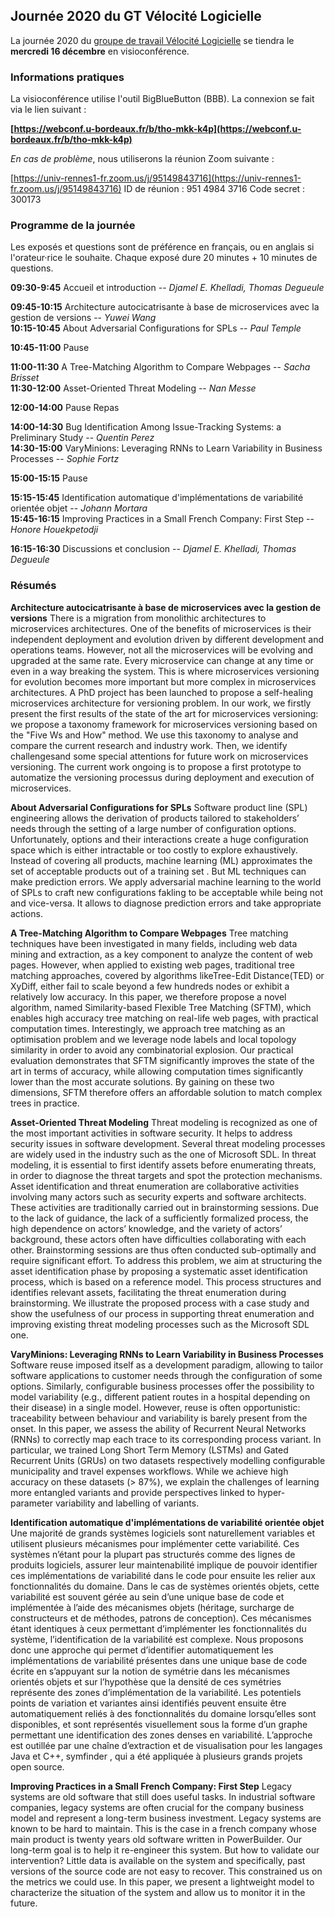 ## Journée 2020 du GT Vélocité Logicielle

La journée 2020 du [groupe de travail Vélocité Logicielle](https://gdrgpl.myxwiki.org/xwiki/bin/view/Main/GTs/GT%20Rimel/) se tiendra le **mercredi 16 décembre** en visioconférence.

### Informations pratiques

La visioconférence utilise l'outil BigBlueButton (BBB). La connexion se fait via le lien suivant :

**[https://webconf.u-bordeaux.fr/b/tho-mkk-k4p](https://webconf.u-bordeaux.fr/b/tho-mkk-k4p)**

*En cas de problème*, nous utiliserons la réunion Zoom suivante :

[https://univ-rennes1-fr.zoom.us/j/95149843716](https://univ-rennes1-fr.zoom.us/j/95149843716)
ID de réunion : 951 4984 3716
Code secret : 300173

### Programme de la journée

Les exposés et questions sont de préférence en français, ou en anglais si l'orateur·rice le souhaite. Chaque exposé dure 20 minutes + 10 minutes de questions.

**09:30-9:45** Accueil et introduction -- *Djamel E. Khelladi, Thomas Degueule*

**09:45-10:15** Architecture autocicatrisante à base de microservices avec la gestion de versions -- *Yuwei Wang*\
**10:15-10:45** About Adversarial Configurations for SPLs -- *Paul Temple*

**10:45-11:00** Pause

**11:00-11:30** A Tree-Matching Algorithm to Compare Webpages -- *Sacha Brisset*\
**11:30-12:00** Asset-Oriented Threat Modeling -- *Nan Messe*

**12:00-14:00** Pause  Repas

**14:00-14:30** Bug Identification Among Issue-Tracking Systems: a Preliminary Study -- *Quentin Perez*\
**14:30-15:00** VaryMinions: Leveraging RNNs to Learn Variability in Business Processes -- *Sophie Fortz*

**15:00-15:15** Pause

**15:15-15:45** Identification automatique d'implémentations de variabilité orientée objet -- *Johann Mortara*\
**15:45-16:15** Improving Practices in a Small French Company: First Step -- *Honore Houekpetodji*

**16:15-16:30** Discussions et conclusion -- *Djamel E. Khelladi, Thomas Degueule*

### Résumés

**Architecture autocicatrisante à base de microservices avec la gestion de versions**
There is a migration from monolithic architectures to microservices architectures. One of the benefits of microservices is their independent deployment and evolution driven by different development and operations teams.  However, not all the microservices will be evolving and upgraded at the same rate. Every microservice can change at any time or even in a way breaking the system. This is where microservices versioning for evolution becomes more important but more complex in microservices architectures. A PhD project has been launched to propose a self-healing microservices architecture for versioning problem. In our work, we firstly present the first results of the state of the art
for microservices versioning: we propose a taxonomy framework for microservices versioning based on the "Five Ws and How" method. We use this taxonomy to analyse and compare the current research and industry work. Then, we identify challengesand some special attentions for future work on microservices versioning. The current work ongoing is to
propose a first prototype to automatize the versioning processus during deployment and execution of microservices.

**About Adversarial Configurations for SPLs**
Software product line (SPL) engineering allows the derivation of products tailored to stakeholders’ needs through the setting of a large number of configuration options. Unfortunately, options and their interactions create a huge configuration space which is either intractable or too costly to explore exhaustively. Instead of covering all products, machine learning (ML) approximates the set of acceptable products out of a training set . But ML techniques can make prediction errors. We apply adversarial machine learning to the world of SPLs to craft new configurations fakling to be acceptable while being not and vice-versa. It allows to diagnose prediction errors and take appropriate actions.

**A Tree-Matching Algorithm to Compare Webpages**
Tree matching techniques have been investigated in many fields, including web data mining and extraction, as a key component to analyze the content of web pages. However, when applied to existing web pages, traditional tree matching approaches, covered by algorithms likeTree-Edit Distance(TED) or XyDiff, either fail to scale beyond a few hundreds nodes or exhibit a relatively low accuracy. In this paper, we therefore propose a novel algorithm, named Similarity-based Flexible Tree Matching (SFTM), which enables high accuracy tree matching on real-life web pages, with practical computation times. Interestingly, we approach tree matching as an optimisation problem and we leverage node labels and local topology similarity in order to avoid any combinatorial explosion. Our practical evaluation demonstrates that SFTM significantly improves the state of the art in terms of accuracy, while allowing computation times significantly lower than the most accurate solutions. By gaining on these two dimensions, SFTM therefore offers an affordable solution to match complex trees in practice.

**Asset-Oriented Threat Modeling**
Threat modeling is recognized as one of the most important activities in software security. It helps to address security issues in software development. Several threat modeling processes are widely used in the industry such as the one of Microsoft SDL. In threat modeling, it is essential to first identify assets before enumerating threats, in order to diagnose the threat targets and spot the protection mechanisms. Asset identification and threat enumeration are collaborative activities involving many actors such as security experts and software architects. These activities are traditionally carried out in brainstorming sessions. Due to the lack of guidance, the lack of a sufficiently formalized process, the high dependence on actors’ knowledge, and the variety of actors’ background, these actors often have difficulties collaborating with each other. Brainstorming sessions are thus often conducted sub-optimally and require significant effort. To address this problem, we aim at structuring the asset identification phase by proposing a systematic asset identification process, which is based on a reference model. This process structures and identifies relevant assets, facilitating the threat enumeration during brainstorming. We illustrate the proposed process with a case study and show the usefulness of our process in supporting threat enumeration and improving existing threat modeling processes such as the Microsoft SDL one.

**VaryMinions: Leveraging RNNs to Learn Variability in Business Processes**
Software reuse imposed itself as a development paradigm, allowing to tailor software applications to customer needs through the configuration of some options. Similarly, configurable business processes offer the possibility to model variability (e.g., different patient routes in a hospital depending on their disease) in a single model. However, reuse is often opportunistic: traceability between behaviour and variability is barely present from the onset. In this paper, we assess the ability of Recurrent Neural Networks (RNNs) to correctly map each trace to its corresponding process variant. In particular, we trained Long Short Term Memory (LSTMs) and Gated Recurrent Units (GRUs) on two datasets respectively modelling configurable municipality and travel expenses workflows. While we achieve high accuracy on these datasets (> 87%), we explain the challenges of learning more entangled variants and provide perspectives linked to hyper-parameter variability and labelling of variants.

**Identification automatique d'implémentations de variabilité orientée objet**
Une majorité de grands systèmes logiciels sont naturellement variables et utilisent plusieurs mécanismes pour implémenter cette variabilité. Ces systèmes n’étant pour la plupart pas structurés comme des lignes de produits logiciels, assurer leur maintenabilité implique de pouvoir identifier ces implémentations de variabilité dans le code pour ensuite les relier aux fonctionnalités du domaine. Dans le cas de systèmes orientés objets, cette variabilité est souvent gérée au sein d’une unique
base de code et implémentée à l’aide des mécanismes objets (héritage, surcharge de constructeurs et de méthodes, patrons de conception). Ces mécanismes étant identiques à ceux permettant d’implémenter les fonctionnalités du système, l’identification de la variabilité est complexe. Nous proposons donc une approche qui permet d’identifier automatiquement les implémentations de variabilité présentes dans une unique base de code écrite en s’appuyant sur la notion de symétrie dans les mécanismes orientés objets et sur l’hypothèse que la densité de ces symétries représente des zones d’implémentation de la variabilité. Les potentiels points de variation et variantes ainsi identifiés peuvent ensuite être automatiquement reliés à des fonctionnalités du domaine lorsqu’elles sont disponibles, et sont représentés visuellement sous la forme d’un graphe permettant une identification des zones denses en variabilité. L’approche est outillée par une chaı̂ne d’extraction et de visualisation pour les langages Java et C++, symfinder , qui a été appliquée à plusieurs grands projets open source.

**Improving Practices in a Small French Company: First Step**
Legacy systems are old software that still does useful tasks. In industrial software companies, legacy systems are often crucial for the company business model and represent a long-term business investment. Legacy systems are known to be hard to maintain. This is the case in a french company whose main product is twenty years old software written in PowerBuilder. Our long-term goal is to help it re-engineer this system. But how to validate our intervention? Little data is available on the system and specifically, past versions of the source code are not easy to recover. This constrained us on the metrics we could use. In this paper, we present a lightweight model to characterize the situation of the system and allow us to monitor it in the future.
